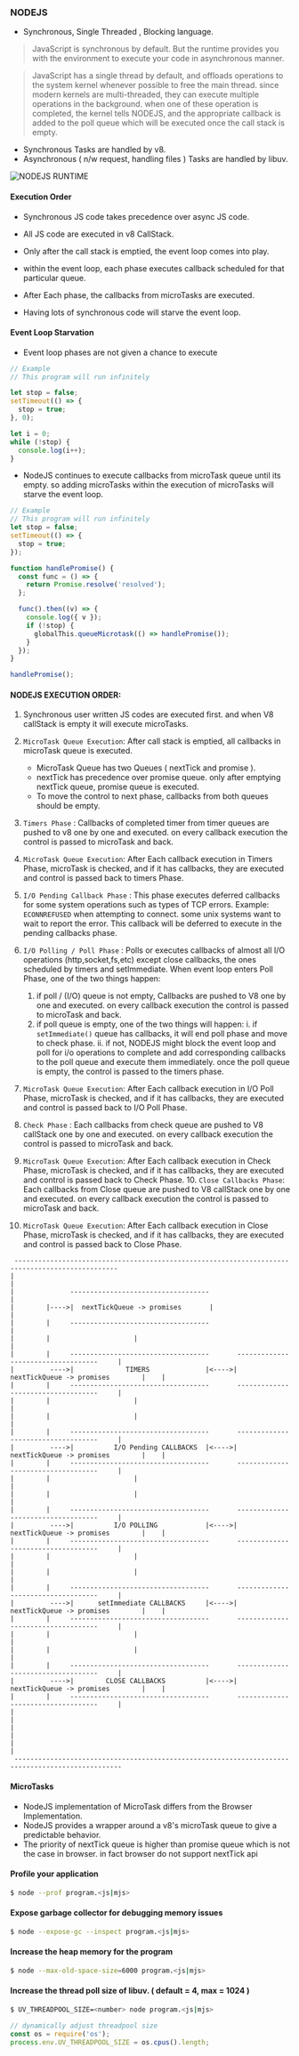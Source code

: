### NODEJS

- Synchronous, Single Threaded , Blocking language.

> JavaScript is synchronous by default. But the runtime provides you with the environment to execute your code in asynchronous manner.

> JavaScript has a single thread by default, and offloads operations to the system kernel whenever possible to free the main thread. since modern kernels are multi-threaded, they can execute multiple operations in the background. when one of these operation is completed, the kernel tells NODEJS, and the appropriate callback is added to the poll queue which will be executed once the call stack is empty.

- Synchronous Tasks are handled by v8.
- Asynchronous ( n/w request, handling files ) Tasks are handled by libuv.

![NODEJS RUNTIME](./assets/nodejs_runtime.png)

#### Execution Order

- Synchronous JS code takes precedence over async JS code.
- All JS code are executed in v8 CallStack.
- Only after the call stack is emptied, the event loop comes into play.
- within the event loop, each phase executes callback scheduled for that particular queue.
- After Each phase, the callbacks from microTasks are executed.

- Having lots of synchronous code will starve the event loop.

#### Event Loop Starvation

- Event loop phases are not given a chance to execute

```js
// Example
// This program will run infinitely

let stop = false;
setTimeout(() => {
  stop = true;
}, 0);

let i = 0;
while (!stop) {
  console.log(i++);
}
```

- NodeJS continues to execute callbacks from microTask queue until its empty. so adding microTasks within the execution of microTasks will starve the event loop.

```js
// Example
// This program will run infinitely
let stop = false;
setTimeout(() => {
  stop = true;
});

function handlePromise() {
  const func = () => {
    return Promise.resolve('resolved');
  };

  func().then((v) => {
    console.log({ v });
    if (!stop) {
      globalThis.queueMicrotask(() => handlePromise());
    }
  });
}

handlePromise();
```

#### NODEJS EXECUTION ORDER:

1. Synchronous user written JS codes are executed first. and when V8 callStack is empty it will execute microTasks.
2. `MicroTask Queue Execution`: After call stack is emptied, all callbacks in microTask queue is executed.

   - MicroTask Queue has two Queues ( nextTick and promise ).
   - nextTick has precedence over promise queue. only after emptying nextTick queue, promise queue is executed.
   - To move the control to next phase, callbacks from both queues should be empty.

3. `Timers Phase` : Callbacks of completed timer from timer queues are pushed to v8 one by one and executed. on every callback execution the control is passed to microTask and back.
4. `MicroTask Queue Execution`: After Each callback execution in Timers Phase, microTask is checked, and if it has callbacks, they are executed and control is passed back to timers Phase.
5. `I/O Pending Callback Phase` : This phase executes deferred callbacks for some system operations such as types of TCP errors.
   Example: `ECONNREFUSED` when attempting to connect. some unix systems want to wait to report the error. This callback will be deferred to execute in the pending callbacks phase.
6. `I/O Polling / Poll Phase` : Polls or executes callbacks of almost all I/O operations (http,socket,fs,etc) except close callbacks, the ones scheduled by timers and setImmediate.
   When event loop enters Poll Phase, one of the two things happen:

   1. if poll / (I/O) queue is not empty, Callbacks are pushed to V8 one by one and executed. on every callback execution the control is passed to microTask and back.
   2. if poll queue is empty, one of the two things will happen:
      i. if `setImmediate()` queue has callbacks, it will end poll phase and move to check phase.
      ii. if not, NODEJS might block the event loop and poll for i/o operations to complete and add corresponding callbacks to the poll queue and execute them immediately.
      once the poll queue is empty, the control is passed to the timers phase.

7. `MicroTask Queue Execution`: After Each callback execution in I/O Poll Phase, microTask is checked, and if it has callbacks, they are executed and control is passed back to I/O Poll Phase.
8. `Check Phase` : Each callbacks from check queue are pushed to V8 callStack one by one and executed. on every callback execution the control is passed to microTask and back.
9. `MicroTask Queue Execution`: After Each callback execution in Check Phase, microTask is checked, and if it has callbacks, they are executed and control is passed back to Check Phase. 10. `Close Callbacks Phase`: Each callbacks from Close queue are pushed to V8 callStack one by one and executed. on every callback execution the control is passed to microTask and back.
10. `MicroTask Queue Execution`: After Each callback execution in Close Phase, microTask is checked, and if it has callbacks, they are executed and control is passed back to Close Phase.

```
 ------------------------------------------------------------------------------------------------
|                                                                                                |
|              -----------------------------------                                               |
|        |---->|  nextTickQueue -> promises       |                                              |
|        |     -----------------------------------                                               |
|        |                     |                                                                 |
|        |     -----------------------------------       -----------------------------------     |
|         ---->|             TIMERS              |<---->|  nextTickQueue -> promises        |    |
|        |     -----------------------------------       -----------------------------------     |
|        |                     |                                                                 |
|        |                     |                                                                 |
|        |     -----------------------------------       -----------------------------------     |
|         ---->|          I/O Pending CALLBACKS  |<---->|  nextTickQueue -> promises        |    |
|        |     -----------------------------------       -----------------------------------     |
|        |                     |                                                                 |
|        |                     |                                                                 |
|        |     -----------------------------------       -----------------------------------     |
|         ---->|          I/O POLLING            |<---->|  nextTickQueue -> promises        |    |
|        |     -----------------------------------       -----------------------------------     |
|        |                     |                                                                 |
|        |                     |                                                                 |
|        |     -----------------------------------       -----------------------------------     |
|         ---->|      setImmediate CALLBACKS     |<---->|  nextTickQueue -> promises        |    |
|        |     -----------------------------------       -----------------------------------     |
|        |                     |                                                                 |
|        |                     |                                                                 |
|        |     -----------------------------------       -----------------------------------     |
|         ---->|        CLOSE CALLBACKS          |<---->|  nextTickQueue -> promises        |    |
|        |     -----------------------------------       -----------------------------------     |
|                                                                                                |
|                                                                                                |
|                                                                                                |
 -------------------------------------------------------------------------------------------------
```

#### MicroTasks

- NodeJS implementation of MicroTask differs from the Browser Implementation.
- NodeJS provides a wrapper around a v8's microTask queue to give a predictable behavior.
- The priority of nextTick queue is higher than promise queue which is not the case in browser. in fact browser do not support nextTick api

#### Profile your application

```bash
$ node --prof program.<js|mjs>
```

#### Expose garbage collector for debugging memory issues

```bash
$ node --expose-gc --inspect program.<js|mjs>
```

#### Increase the heap memory for the program

```bash
$ node --max-old-space-size=6000 program.<js|mjs>
```

#### Increase the thread poll size of libuv. ( default = 4, max = 1024 )

```bash
$ UV_THREADPOOL_SIZE=<number> node program.<js|mjs>
```

```js
// dynamically adjust threadpool size
const os = require('os');
process.env.UV_THREADPOOL_SIZE = os.cpus().length;
```
